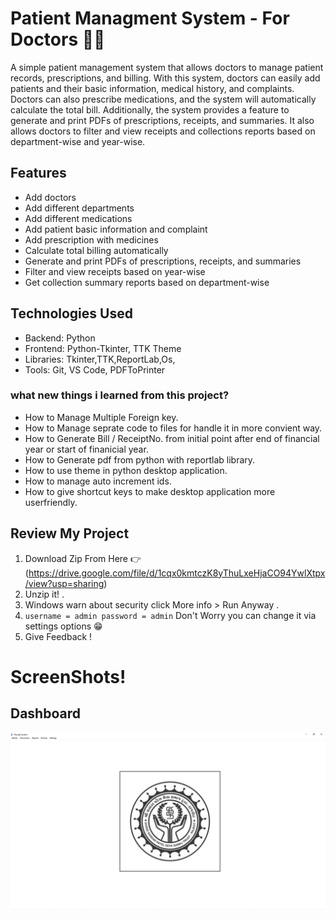 # Patient Managment System - For Doctors :health_worker:

A simple patient management system that allows doctors to manage patient records, prescriptions, and billing. With this system, doctors can easily add patients and their basic information, medical history, and complaints. Doctors can also prescribe medications, and the system will automatically calculate the total bill. Additionally, the system provides a feature to generate and print PDFs of prescriptions, receipts, and summaries. It also allows doctors to filter and view receipts and collections reports based on department-wise and year-wise.

## Features
- Add doctors
- Add different departments
- Add different medications
- Add patient basic information and complaint
- Add prescription with medicines
- Calculate total billing automatically
- Generate and print PDFs of prescriptions, receipts, and summaries
- Filter and view receipts based on year-wise
- Get collection summary reports based on department-wise

## Technologies Used
- Backend: Python
- Frontend: Python-Tkinter, TTK Theme
- Libraries: Tkinter,TTK,ReportLab,Os,
- Tools: Git, VS Code, PDFToPrinter

### what new things i learned from this project?
- How to Manage Multiple Foreign key.
- How to Manage seprate code to files for handle it in more convient way.
- How to Generate Bill / ReceiptNo. from initial point after end of financial year or start of finanicial year.
- How to Generate pdf from python with reportlab library.
- How to use theme in python desktop application.
- How to manage auto increment ids.
- How to give shortcut keys to make desktop application more userfriendly.

## Review My Project
1. Download Zip From Here :point_right: (https://drive.google.com/file/d/1cqx0kmtczK8yThuLxeHjaCO94YwlXtpx/view?usp=sharing)
2. Unzip it! .
3. Windows warn about security click More info > Run Anyway .
4. ``` username = admin password = admin ``` Don't Worry you can change it via settings options :grin:
5. Give Feedback ! 

# ScreenShots!

## Dashboard 
![Dashboard Screenshot of desktop application](https://github.com/shivam-soni-333/Patient-Managment-System/blob/main/screenshots_of_software/dashboard.png)
